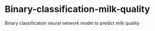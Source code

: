 # Binary-classification-milk-quality
 Binary classification neural network model to predict milk quality
